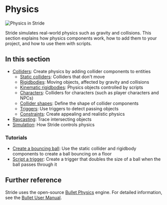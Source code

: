 # Physics

![Physics in Stride](media/physics-index-physics-in-stride.png)

Stride simulates real-world physics such as gravity and collisions. This section explains how physics components work, how to add them to your project, and how to use them with scripts.

## In this section

* [Colliders](colliders.md): Create physics by adding collider components to entities
    * [Static colliders](static-colliders.md): Colliders that don't move
    * [Rigidbodies](rigid-bodies.md): Moving objects, affected by gravity and collisions
    * [Kinematic rigidbodies](kinematic-rigid-bodies.md): Physics objects controlled by scripts
    * [Characters](characters.md): Colliders for characters (such as player characters and NPCs)
    * [Collider shapes](collider-shapes.md): Define the shape of collider components
    * [Triggers](triggers.md): Use triggers to detect passing objects
    * [Constraints](constraints.md): Create appealing and realistic physics
* [Raycasting](raycasting.md): Trace intersecting objects
* [Simulation](simulation.md): How Stride controls physics

### Tutorials

* [Create a bouncing ball](create-a-bouncing-ball.md): Use the static collider and rigidbody components to create a ball bouncing on a floor
* [Script a trigger](script-a-trigger.md): Create a trigger that doubles the size of a ball when the ball passes through it

## Further reference

Stride uses the open-source [Bullet Physics](http://bulletphysics.org/wordpress/) engine. For detailed information, see the [Bullet User Manual](https://github.com/bulletphysics/bullet3/blob/master/docs/Bullet_User_Manual.pdf).
